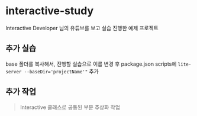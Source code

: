 # interactive-study

Interactive Developer 님의 유튜브를 보고 실습 진행한 예제 프로젝트

## 추가 실습

base 폴더를 복사해서, 진행할 실습으로 이름 변경 후 package.json scripts에 `lite-server --baseDir='projectName'"` 추가

## 추가 작업

> Interactive 클래스로 공통된 부분 추상화 작업
